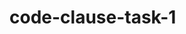 # code-clause-task-1

<!DOCTYPE html>
<html>
<head>
	<title>Unit Converter</title>
    <link rel="icon" type="image/x-icon" href="bg.png">
    <style>
    body
        {
            
			/* background-image:url("preview.png"); */
			background-color: darkolivegreen;
			 
	    }
    form
    {
        position: absolute;
        top: 50%; left: 50%;
        transform: translate(-50%, -50%);
    }
    .converter-box
    {
        border: 2px solid black;
        border-radius: 5px;
        padding: 20px;
        display:inline-block;
        margin-top: 200px;
    }
    </style>
</head>
<body><center>
    <div class="converter-box">
	<h1>Unit Converter</h1>
    <label for="output"><strong>Input</strong></label>
    <input type="number" id="input">
	
	<!-- Length units -->
	<label for="output"><strong>from</strong></label>
	<select id="from">
		<option value="cm">cm</option>
		<option value="m">m</option>
		<option value="km">km</option>
	</select>
	<label for="output"><strong>to</strong></label>
	<select id="to">
		<option value="cm">cm</option>
		<option value="m">m</option>
		<option value="km">km</option>
	</select>
	
	<!-- Temperature units -->
	<label for="output"><strong>from</strong></label>
	<select id="temp-from">
		<option value="C">Celsius</option>
		<option value="F">Fahrenheit</option>
		<option value="K">Kelvin</option>
	</select>
	<label for="output"><strong>to</strong></label>
	<select id="temp-to">
		<option value="C">Celsius</option>
		<option value="F">Fahrenheit</option>
		<option value="K">Kelvin</option>
	</select>
	
	<button onclick="convert()">Convert</button>
    <br>
    
	<!-- Length units -->
	<label for="output"><strong>Result (length):</strong></label>
	<input type="text" id="output" readonly>
	
	<!-- Temperature units -->
	<label for="temp-output"><strong>Result (temperature):</strong></label>
	<input type="text" id="temp-output" readonly>
    
	<script>
		function convert() {
			// Get length input value and units
			let lengthValue = parseFloat(document.getElementById("input").value);
			let fromUnit = document.getElementById("from").value;
			let toUnit = document.getElementById("to").value;

			// Convert length units
			if (fromUnit === "cm" && toUnit === "m") {
				lengthValue /= 100;
			} else if (fromUnit === "cm" && toUnit === "km") {
				lengthValue /= 100000;
			} else if (fromUnit === "m" && toUnit === "cm") {
				lengthValue *= 100;
			} else if (fromUnit === "m" && toUnit === "km") {
				lengthValue /= 1000;
			} else if (fromUnit === "km" && toUnit === "cm") {
				lengthValue *= 100000;
			} else if (fromUnit == "km" && toUnit === "m") 
            inputValue *= 1000;
			} else {
				// Units are the same, no conversion needed
				inputValue = parseFloat(document.getElementById("input").value);
			}

			// Display result
			document.getElementById("output").value = inputValue.toFixed(2);
		
	</script>
    </div>
    </center>
</body>
</html>
